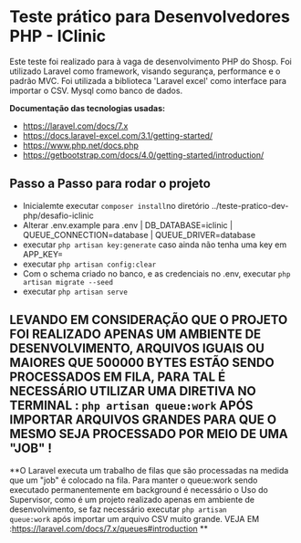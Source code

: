 # Teste prático para Desenvolvedores PHP - IClinic

Este teste foi realizado para à vaga de desenvolvimento PHP do Shosp. Foi utilizado Laravel como framework, visando segurança, performance e o padrão MVC. Foi utilizada a   biblioteca 'Laravel excel' como interface para importar o CSV. Mysql como banco de dados. 

**Documentação das tecnologias usadas:**
- https://laravel.com/docs/7.x
- https://docs.laravel-excel.com/3.1/getting-started/
- https://www.php.net/docs.php
- https://getbootstrap.com/docs/4.0/getting-started/introduction/



## Passo a Passo para rodar o projeto 

- Inicialemte executar <code>composer install</code>no diretório ../teste-pratico-dev-php/desafio-iclinic
- Alterar .env.example para .env | DB_DATABASE=iclinic | QUEUE_CONNECTION=database | QUEUE_DRIVER=database
- executar <code>php artisan key:generate</code> caso ainda não tenha uma key em APP_KEY=
- executar <code>php artisan config:clear</code>
- Com o schema criado no banco, e as credenciais no .env, executar <code>php artisan migrate --seed</code>
- executar <code>php artisan serve</code> 

## LEVANDO EM CONSIDERAÇÃO QUE O PROJETO FOI REALIZADO APENAS UM AMBIENTE DE DESENVOLVIMENTO, ARQUIVOS IGUAIS OU MAIORES QUE 500000 BYTES ESTÃO SENDO PROCESSADOS EM FILA, PARA TAL É NECESSÁRIO UTILIZAR UMA DIRETIVA NO TERMINAL : <code>php artisan queue:work</code> APÓS IMPORTAR ARQUIVOS GRANDES PARA QUE O MESMO SEJA PROCESSADO POR MEIO DE UMA "JOB" !

**O Laravel executa um trabalho de filas que são processadas na medida que um "job" é colocado na fila. Para manter o queue:work sendo executado permanentemente em background é necessário o Uso do Supervisor, como é um projeto realizado apenas em ambiente de desenvolvimento, se faz necessário executar <code>php artisan queue:work</code> após importar um arquivo CSV muito grande. VEJA EM :https://laravel.com/docs/7.x/queues#introduction **
